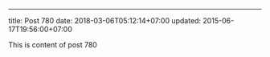 ---
title: Post 780
date: 2018-03-06T05:12:14+07:00
updated: 2015-06-17T19:56:00+07:00

This is content of post 780
